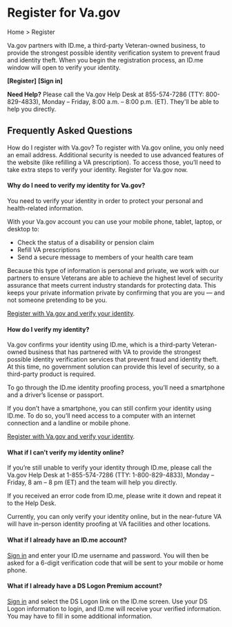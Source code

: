# Register for Va.gov
Home > Register

Va.gov partners with ID.me, a third-party Veteran-owned business, to provide the strongest possible identity verification system to prevent fraud and identity theft. When you begin the registration process, an ID.me window will open to verify your identity.

**[Register]** **[Sign in]**

**Need Help?**
Please call the Va.gov Help Desk at 855-574-7286 (TTY: 800-829-4833), Monday – Friday, 8:00 a.m. – 8:00 p.m. (ET). They'll be able to help you directly.

## Frequently Asked Questions
How do I register with Va.gov?
To register with Va.gov online, you only need an email address. Additional security is needed to use advanced features of the website (like refilling a VA prescription). To access those, you’ll need to take extra steps to verify your identity.  Register for Va.gov now. 


#### Why do I need to verify my identity for Va.gov?
You need to verify your identity in order to protect your personal and health-related information. 

With your Va.gov account you can use your mobile phone, tablet, laptop, or desktop to: 
- Check the status of a disability or pension claim
- Refill VA prescriptions
- Send a secure message to members of your health care team

Because this type of information is personal and private, we work with our partners to ensure Veterans are able to achieve the highest level of security assurance that meets current industry standards for protecting data. This keeps your private information private by confirming that you are you — and not someone pretending to be you. 

[Register with Va.gov and verify your identity](https://api.id.me/en/registration/new). 


#### How do I verify my identity?
Va.gov confirms your identity using ID.me, which is a third-party Veteran-owned business that has partnered with VA to provide the strongest possible identity verification services that prevent fraud and identity theft.  At this time, no government solution can provide this level of security, so a third-party product is required.

To go through the ID.me identity proofing process, you’ll need a smartphone and a driver’s license or passport.  

If you don’t have a smartphone, you can still confirm your identity using ID.me. To do so, you’ll need access to a computer with an internet connection and a landline or mobile phone.

[Register with Va.gov and verify your identity](https://api.id.me/en/registration/new).


#### What if I can’t verify my identity online?
If you’re still unable to verify your identity through ID.me, please call the Va.gov Help Desk at 1-855-574-7286 (TTY: 1-800-829-4833), Monday – Friday, 8 am – 8 pm (ET) and the team will help you directly.

If you received an error code from ID.me, please write it down and repeat it to the Help Desk.

Currently, you can only verify your identity online, but in the near-future VA will have in-person identity proofing at VA facilities and other locations. 



#### What if I already have an ID.me account?
[Sign in](https://api.id.me/en/session/new) and enter your ID.me username and password. You will then be asked for a 6-digit verification code that will be sent to your mobile or home phone. 



#### What if I already have a DS Logon Premium account?
[Sign in](https://myaccess.dmdc.osd.mil/identitymanagement/authenticate.do?execution=e1s1) and select the DS Logon link on the ID.me screen. Use your DS Logon information to login, and ID.me will receive your verified information. You may have to fill in some additional information. 
